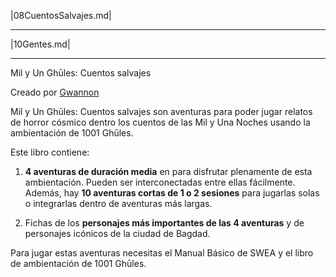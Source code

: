 
|08CuentosSalvajes.md|

***

|10Gentes.md|

***

Mil y Un Ghūles: Cuentos salvajes

Creado por [Gwannon](https://gwannon.itch.io/)

Mil y Un Ghūles: Cuentos salvajes son aventuras para poder jugar relatos de horror cósmico dentro los cuentos de las Mil y Una Noches usando la ambientación de 1001 Ghūles.

Este libro contiene:

1.  **4 aventuras de duración media** en para disfrutar plenamente de esta ambientación. Pueden ser interconectadas entre ellas fácilmente. Además, hay **10 aventuras cortas de 1 o 2 sesiones** para jugarlas solas o integrarlas dentro de aventuras más largas.

2. Fichas de los **personajes más importantes de las 4 aventuras** y de personajes icónicos de la ciudad de Bagdad.

Para jugar estas aventuras necesitas el Manual Básico de SWEA y el libro de ambientación de 1001 Ghūles.